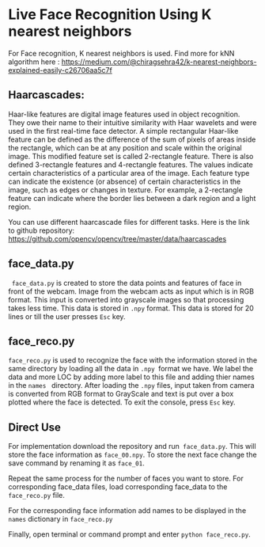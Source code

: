 # Live Face Recognition Using K nearest neighbors
For Face recognition, K nearest neighbors is used.
Find more for kNN algorithm here : https://medium.com/@chiragsehra42/k-nearest-neighbors-explained-easily-c26706aa5c7f


## Haarcascades:
Haar-like features are digital image features used in object recognition. They owe their name to their intuitive similarity with Haar wavelets and were used in the first real-time face detector.
A simple rectangular Haar-like feature can be defined as the difference of the sum of pixels of areas inside the rectangle, which can be at any position and scale within the original image. This modified feature set is called 2-rectangle feature. There is also defined 3-rectangle features and 4-rectangle features. The values indicate certain characteristics of a particular area of the image. Each feature type can indicate the existence (or absence) of certain characteristics in the image, such as edges or changes in texture. For example, a 2-rectangle feature can indicate where the border lies between a dark region and a light region.

You can use different haarcascade files for different tasks. Here is the link to github repository:
https://github.com/opencv/opencv/tree/master/data/haarcascades

## face_data.py
`` face_data.py`` is created to store the data points and features of face in front of the webcam. Image from the webcam acts as input which is in RGB format. This input is converted into grayscale images so that processing takes less time. This data is stored in ``.npy`` format. This data is stored for 20 lines or till the user presses ``Esc`` key.


## face_reco.py
``face_reco.py`` is used to recognize the face with the information stored in the same directory by loading all the data in ``.npy ``format we have. We label the data and more LOC by adding more label to this file and adding thier names in the ``names `` directory. After loading the ``.npy`` files, input taken from camera is converted from RGB format to GrayScale and text is put over a box plotted where the face is detected.
To exit the console, press ``Esc`` key.






















## Direct Use
For implementation download the repository and run`` face_data.py``. This will store the face information as ``face_00.npy``. To store the next face change the save command by renaming it as ``face_01``.

Repeat the same process for the number of faces you want to store. 
For corresponding face_data files, load corresponding face_data to the ``face_reco.py`` file.

For the corresponding face information add names to be displayed in the ``names`` dictionary in ``face_reco.py``

Finally, open terminal or command prompt and enter ``python face_reco.py``.
